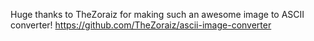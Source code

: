 Huge thanks to TheZoraiz for making such an awesome image to ASCII converter! https://github.com/TheZoraiz/ascii-image-converter
